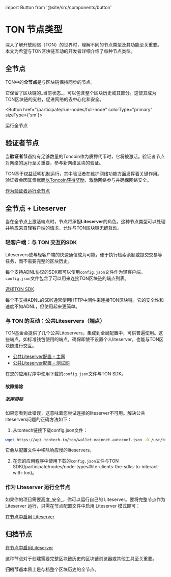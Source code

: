 import Button from '@site/src/components/button'

# TON 节点类型

深入了解开放网络（TON）的世界时，理解不同的节点类型及其功能至关重要。本文为希望与TON区块链互动的开发者详细介绍了每种节点类型。

## 全节点

TON中的**全节点**是与区块链保持同步的节点。

它保留了区块链的_当前状态_，可以包含整个区块历史或其部分。这使其成为TON区块链的支柱，促进网络的去中心化和安全。

<Button href="/participate/run-nodes/full-node"
colorType="primary" sizeType={'sm'}>

运行全节点

</Button>

## 验证者节点

当**验证者节点**持有足够数量的Toncoin作为质押代币时，它将被激活。验证者节点对网络的运行至关重要，参与新网络区块的验证。

TON基于权益证明机制运行，其中验证者在维护网络功能方面发挥着关键作用。验证者会因其贡献而[以Toncoin获得奖励](/participate/network-maintenance/staking-incentives)，激励网络参与并确保网络安全。

[作为验证者运行全节点](/participate/run-nodes/full-node#become-a-validator)

## 全节点 + Liteserver

当在全节点上激活端点时，节点将承担**Liteserver**的角色。这种节点类型可以处理并响应来自轻客户端的请求，允许与TON区块链无缝互动。

### 轻客户端：与 TON 交互的SDK

Liteservers使与轻客户端的快速通信成为可能，便于执行检索余额或提交交易等任务，而不需要完整的区块历史。

每个支持ADNL协议的SDK都可以使用`config.json`文件作为轻客户端。`config.json`文件包含了可以用来连接TON区块链的端点列表。

[选择TON SDK](/develop/dapps/apis/sdk)

每个不支持ADNL的SDK通常使用HTTP中间件来连接TON区块链。它的安全性和速度不如ADNL，但使用起来更简单。

### 与 TON 的互动：公共Liteservers（端点）

TON基金会提供了几个公共Liteservers，集成到全局配置中，可供普遍使用。这些端点，如标准钱包使用的端点，确保即使不设置个人liteserver，也能与TON区块链进行交互。

- [公共Liteserver配置 - 主网](https://ton.org/global-config.json)
- [公共Liteserver配置 - 测试网](https://ton.org/testnet-global.config.json)

在您的应用程序中使用下载的`config.json`文件与TON SDK。

#### 故障排除

##### 故障排除

如果您看到此错误，这意味着您尝试连接的liteserver不可用。解决公共liteservers问题的正确方法如下：

1. 从tontech链接下载config.json文件：

```bash
wget https://api.tontech.io/ton/wallet-mainnet.autoconf.json -O /usr/bin/ton/global.config.json
```

它会从配置文件中移除响应慢的liteservers。

2. 在您的应用程序中使用下载的`config.json`文件与TON SDK(/participate/nodes/node-types#lite-clients-the-sdks-to-interact-with-ton)。

### 作为 Liteserver 运行全节点

如果你的项目需要高度_安全_，你可以运行自己的 Liteserver。要将完整节点作为 Liteserver 运行，只需在节点配置文件中启用 Liteserver 模式即可：

[在节点中启用 Liteserver](/participate/run-nodes/full-node#enable-liteserver-mode)

## 归档节点

[在节点中启用Liteserver](/participate/run-nodes/full-node#enable-liteserver-mode)

这种节点对于创建需要完整区块链历史的区块链浏览器或其他工具至关重要。

**归档节点**本质上是存档整个区块历史的全节点。
